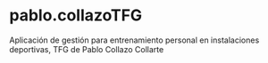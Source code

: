 # pablo.collazoTFG
Aplicación de gestión para entrenamiento personal en instalaciones deportivas, TFG de Pablo Collazo Collarte 
